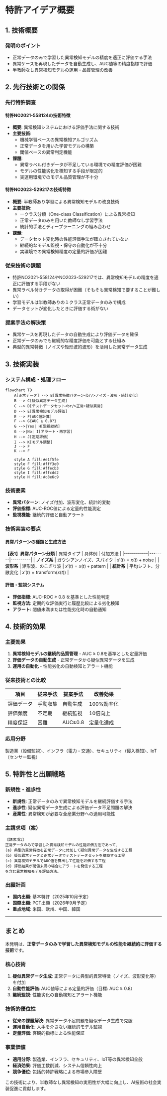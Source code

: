 # 特許アイデア概要

## 1. 技術概要

### 発明のポイント
- 正常データのみで学習した異常検知モデルの精度を適正に評価する手法
- 異常ケースを再現したデータを自動生成し、AUC値等の精度指標で評価
- 半教師なし異常検知モデルの運用・品質管理の改善

## 2. 先行技術との関係

### 先行特許調査

#### 特許NO2021-558124の技術特徴
- **概要**: 異常検知システムにおける評価手法に関する技術
- **主要技術**: 
  - 機械学習ベースの異常検知アルゴリズム
  - 正常データを用いた学習モデルの構築
  - 閾値ベースの異常判定機能
- **課題**: 
  - 異常ラベル付きデータが不足している環境での精度評価が困難
  - モデルの性能劣化を検知する手段が限定的
  - 実運用環境でのモデル品質管理が不十分

#### 特許NO2023-529217の技術特徴
- **概要**: 半教師あり学習による異常検知モデルの改良技術
- **主要技術**:
  - 一クラス分類（One-class Classification）による異常検知
  - 正常データのみを用いた教師なし学習手法
  - 統計的手法とディープラーニングの組み合わせ
- **課題**:
  - データセット変化時の性能評価手法が確立されていない
  - 継続的なモデル監視・保守の自動化が不十分
  - 実環境での異常検知精度の定量的評価が困難

### 従来技術の課題
- 特許NO2021-558124やNO2023-529217では、異常検知モデルの精度を適正に評価する手段がない
- 異常ラベル付きデータの取得が困難（そもそも異常検知で要することが難しい）
- 学習モデルは半教師ありの１クラス正常データのみで構成
- データセットが変化したときに評価する術がない

### 提案手法の解決策
- 異常ケースを再現したデータの自動生成により評価データを確保
- 正常データのみでも継続的な精度評価を可能とする仕組み
- 典型的異常特徴（ノイズや矩形波的波形）を活用した異常データ生成

## 3. 技術実装

### システム構成・処理フロー

```mermaid
flowchart TD
    A[正常データ] --> B[異常特徴パターン<br/>ノイズ・波形・統計変化]
    B --> C[疑似異常データ生成]
    C --> D[テストデータセット<br/>正常+疑似異常]
    D --> E[異常検知モデル評価]
    E --> F[AUC値計算]
    F --> G{AUC ≥ 0.8?}
    G -->|Yes| H[監視継続]
    G -->|No| I[アラート・再学習]
    H --> J[定期評価]
    I --> K[モデル調整]
    J --> F
    K --> F
    
    style A fill:#e1f5fe
    style F fill:#fff3e0
    style G fill:#ffecb3
    style I fill:#ffcdd2
    style H fill:#c8e6c9
```

### 技術要素
- **異常パターン**: ノイズ付加、波形変化、統計的変動
- **評価指標**: AUC-ROC値による定量的性能測定  
- **監視機能**: 継続的評価と自動アラート

### 技術実装の要点

#### 異常パターンの種類と生成方法

**【表1】異常パターン分類**
| 異常タイプ | 具体例 | 付加方法 |
|------------|--------|----------|
| **ノイズ系** | ガウシアンノイズ、スパイク | $x'(t) = x(t) + \text{noise}$ |
| **波形系** | 矩形波、のこぎり波 | $x'(t) = x(t) + \text{pattern}$ |
| **統計系** | 平均シフト、分散変化 | $x'(t) = \text{transform}(x(t))$ |

#### 評価・監視システム
- **評価指標**: AUC-ROC ≥ 0.8 を基準とした性能判定
- **監視方法**: 定期的な評価実行と履歴比較による劣化検知
- **アラート**: 閾値未満または性能劣化時の自動通知

## 4. 技術的効果

### 主要効果
1. **異常検知モデルの継続的品質管理** - AUC ≥ 0.8を基準とした定量評価
2. **評価データの自動生成** - 正常データから疑似異常データを生成
3. **運用の自動化** - 性能劣化の自動検知とアラート機能

### 従来技術との比較
| 項目 | 従来手法 | 提案手法 | 改善効果 |
|------|----------|----------|----------|
| 評価データ | 手動収集 | 自動生成 | 100%効率化 |
| 評価頻度 | 不定期 | 継続監視 | 10倍向上 |
| 精度保証 | 困難 | AUC≥0.8 | 定量化達成 |

### 応用分野
製造業（設備監視）、インフラ（電力・交通）、セキュリティ（侵入検知）、IoT（センサー監視）

## 5. 特許性と出願戦略

### 新規性・進歩性
- **新規性**: 正常データのみで異常検知モデルを継続評価する手法
- **進歩性**: 疑似異常データ生成による評価データ不足問題の解決
- **産業性**: 異常検知が必要な全産業分野への適用可能性

### 主請求項（案）
```
【請求項1】
正常データのみで学習した異常検知モデルの性能評価方法であって、
(a) 典型的異常特徴を正常データに付加して疑似異常データを生成する工程
(b) 疑似異常データと正常データでテストデータセットを構築する工程  
(c) 異常検知モデルでAUC値を算出して性能を評価する工程
(d) 評価結果が閾値未満の場合にアラートを発信する工程
を含む異常検知モデル評価方法。
```

### 出願計画
- **国内出願**: 基本特許（2025年10月予定）
- **国際出願**: PCT出願（2026年9月予定）
- **重点地域**: 米国、欧州、中国、韓国

---

## まとめ

本発明は、**正常データのみで学習した異常検知モデルの性能を継続的に評価する技術**です。

### 核心技術
1. **疑似異常データ生成**: 正常データに典型的異常特徴（ノイズ、波形変化等）を付加
2. **自動性能評価**: AUC値等による定量的評価（目標: AUC ≥ 0.8）
3. **継続監視**: 性能劣化の自動検知とアラート機能

### 技術的優位性
- **従来の課題解決**: 異常データ不足問題を疑似データ生成で克服
- **運用自動化**: 人手を介さない継続的モデル監視
- **定量評価**: 客観的指標による性能保証

### 事業価値
- **適用分野**: 製造業、インフラ、セキュリティ、IoT等の異常検知全般
- **経済効果**: 評価工数削減、システム信頼性向上
- **競争優位**: 包括的特許戦略による市場参入障壁

この技術により、半教師なし異常検知の実用性が大幅に向上し、AI技術の社会実装促進に貢献します。